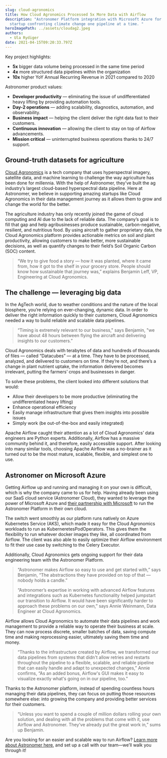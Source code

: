 ```yaml
---
slug: cloud-agronomics
title: How Cloud Agronomics Processed 5x More Data with Airflow
description: "Astronomer Platform integration with Microsoft Azure for an AgTech
  startup confronting climate change one pipeline at a time. "
heroImagePath: ../assets/cloudag2.jpeg
authors:
  - Ula Rydiger
date: 2021-04-15T09:20:33.797Z
---
```

Key project highlights:

* **5x** bigger data volume being processed in the same time period
* **4x** more structured data pipelines within the organization
* **10x** higher YoY Annual Recurring Revenue in 2021 compared to 2020

Astronomer product values:

* **Developer productivity** — eliminating the issue of undifferentiated heavy lifting by providing automation tools.
* **Day-2 operations** — adding scalability, diagnostics, automation, and observability.
* **Business impact** — helping the client deliver the right data fast to their customers.
* **Continuous innovation** — allowing the client to stay on top of Airflow advancements.
* **Mission critical** — uninterrupted business operations thanks to 24/7 support. 

## Ground-truth datasets for agriculture

[Cloud Agronomics](https://www.cloudagronomics.com/) is a tech company that uses hyperspectral imagery, satellite data, and machine learning to challenge the way agriculture has been done for millennia. With the help of Astronomer, they’ve built the ag industry’s largest cloud-based hyperspectral data pipeline. Here at Astronomer, we believe in supporting amazing startups like Cloud Agronomics in their data management journey as it allows them to grow and change the world for the better. 

The agriculture industry has only recently joined the game of cloud computing and AI due to the lack of reliable data. The company’s goal is to fill that gap and help agribusinesses produce sustainable, carbon-negative, resilient, and nutritious food. By using aircraft to gather proprietary data, the Cloud Agronomics platform provides actionable metrics on soil and plant productivity, allowing customers to make better, more sustainable decisions, as well as quantify changes to their field’s Soil Organic Carbon (SOC) content.

> “We try to give food a story — how it was planted, where it came from, how it got to the shelf in your grocery store. People should know how sustainable that journey was,”  explains Benjamin Leff, VP, Engineering at Cloud Agronomics.

## The challenge — leveraging big data 

In the AgTech world, due to weather conditions and the nature of the local biosphere, you’re relying on ever-changing, dynamic data. In order to deliver the right information quickly to their customers, Cloud Agronomics needed a way to build reliable and scalable data pipelines. 

> “Timing is extremely relevant to our business," says Benjamin, "we have about 48 hours between flying the aircraft and delivering insights to our customers.”

Cloud Agronomics deals with terabytes of data and hundreds of thousands of files — called “Datacubes” — at a time. They have to be processed, analyzed, and delivered to customers on time. If they’re not, and there’s a change in plant nutrient uptake, the information delivered becomes irrelevant, putting the farmers’ crops and businesses in danger. 

To solve these problems, the client looked into different solutions that would:

* Allow their developers to be more productive (eliminating the undifferentiated heavy lifting)
* Enhance operational efficiency
* Easily manage infrastructure that gives them insights into possible issues
* Simply work (be out-of-the-box and easily integrated)

Apache Airflow caught their attention as a lot of Cloud Agronomics’ data engineers are Python experts. Additionally, Airflow has a massive community behind it, and therefore, easily accessible support. After looking into many similar tools, choosing Apache Airflow was a no-brainer as it turned out to be the most mature, scalable, flexible, and simplest one to use.

## Astronomer on Microsoft Azure

Getting Airflow up and running and managing it on your own is difficult, which is why the company came to us for help. Having already been using our SaaS cloud service (Astronomer Cloud), they wanted to leverage the power of Microsoft Azure and [their partnership with Microsoft](https://www.microsoft.com/en-us/ai/ai-for-earth-cloud-agronomics) to run the Astronomer Platform in their own cloud. 

The switch went smoothly as our platform runs natively on Azure Kubernetes Service (AKS), which made it easy for the Cloud Agronomics workloads to run as KuberneretesPodOperators. This gives them the flexibility to run whatever docker images they like, all coordinated from Airflow. The client was also able to easily optimize their Airflow environment to fit their use case by switching to the Celery Executor.

Additionally, Cloud Agronomics gets ongoing support for their data engineering team with the Astronomer Platform.

> “Astronomer makes Airflow so easy to use and get started with,” says Benjamin, “The abstractions they have provided on top of that — nobody holds a candle.”
>
> “Astronomer’s expertise in working with advanced Airflow features and integrations such as Kubernetes functionality helped jumpstart our transition to Airflow. It would have been significantly harder to approach these problems on our own,” says Annie Weinmann, Data Engineer at Cloud Agronomics.

Airflow allows Cloud Agronomics to automate their data pipelines and work management to provide a reliable way to operate their business at scale. They can now process discrete, smaller batches of data, saving compute time and making reprocessing easier, ultimately saving them time and money.

> “Thanks to the infrastructure created by Airflow, we transformed our data pipelines from systems that didn't allow retries and restarts throughout the pipeline to a flexible, scalable, and reliable pipeline that can easily handle and adapt to unexpected changes,” Annie confirms, “As an added bonus, Airflow's GUI makes it easy to visualize exactly what's going on in our pipeline, too." 

Thanks to the Astronomer platform, instead of spending countless hours managing their data pipelines, they can focus on putting those resources somewhere else: into growing the company and providing better services for their customers.

> “Unless you want to spend a couple of million dollars rolling your own solution, and dealing with all the problems that come with it, use Airflow and Astronomer. They’ve already put the great work in,” sums up Benjamin.

Are you looking for an easier and scalable way to run Airflow? [Learn more about Astronomer here](https://www.astronomer.io/docs/cloud), and set up a call with our team—we’ll walk you through it!